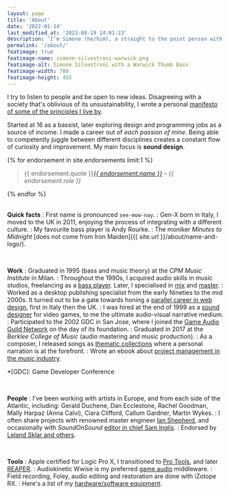 ```yaml
---
layout: page
title: 'About'
date: '2022-01-14'
last_modified_at: '2023-08-19 14:01:23'
description: 'I’m Simone (he/him), a straight to the point person with a major interest in sound design, music, and programming.'
permalink: '/about/'
featimage: true
featimage-name: simone-silvestroni-warwick.png
featimage-alt: Simone Silvestroni with a Warwick Thumb Bass
featimage-width: 780
featimage-height: 455
---
```

I try to listen to people and be open to new ideas. Disagreeing with a society that's oblivious of its unsustainability, I wrote a personal [manifesto of some of the principles I live by](/personal-manifesto/).

Started at 16 as a bassist, later exploring design and programming jobs as a source of income. I made a career out of _each passion of mine_. Being able to competently juggle between different disciplines creates a constant flow of curiosity and improvement. My main focus is **sound design**.

<aside>
  {% for endorsement in site.endorsements limit:1 %}
  <blockquote>
    <p>{{ endorsement.quote }}<cite><a href="{{ endorsement.url }}">{{ endorsement.name }}</a> &ndash; {{ endorsement.role }}</cite></p>
  </blockquote>
  {% endfor %}
</aside>

<br>

**Quick facts**
: First name is pronounced `see-mow-nay`.
: Gen-X born in Italy, I moved to the UK in 2011, enjoying the process of integrating with a different culture.
: My favourite bass player is Andy Rourke.
: The moniker _Minutes to Midnight_ [does not come from Iron Maiden]({{ site.url }}/about/name-and-logo/).

<br>

**Work**
: Graduated in 1995 (bass and music theory) at the _CPM Music Institute_ in Milan.
: Throughout the 1990s, I acquired audio skills in music studios, freelancing as a [bass player](/blog/tag/bass/). Later, I specialised in [mix](/blog/tag/mix/) and [master](/blog/tag/master/).
: Worked as a desktop publishing specialist from the early Nineties to the mid 2000s. It turned out to be a gate towards honing a [parallel career in web design](https://simonesilvestroni.com), first in Italy then the UK.
: I was hired at the end of 1999 as a [sound designer](/blog/tag/sound-design/) for video games, to me the ultimate audio-visual narrative medium.
: Participated to the 2002 GDC in San Jose, where I joined the [Game Audio Guild Network](/work/sound-design/ruff-trigger-playstation2-game/#game-developer-conference-and-gang) on the day of its foundation.
: Graduated in 2017 at the _Berklee College of Music_ (audio mastering and music production).
: As a composer, I released songs as [thematic collections](/work/music/) where a personal narration is at the forefront.
: Wrote an ebook about [project management in the music industry](/blog/project-management/).

*[GDC]: Game Developer Conference

<br>

**People**
: I've been working with artists in Europe, and from each side of the Atlantic, including: Gerald Duchene, Dan Ecclestone, Rachel Goodman, Mally Harpaz (Anna Calvi), Ciara Clifford, Callum Gardner, Martin Wykes.
: I often share projects with renowned master engineer [Ian Shepherd](https://productionadvice.co.uk/about/), and occasionally with _SoundOnSound_ [editor in chief Sam Inglis](https://www.soundonsound.com/author/sam-inglis).
: Endorsed&nbsp;by [Leland Sklar and others](/work/endorsements/).

<br>

**Tools**
: Apple certified for Logic Pro X, I transitioned to [Pro Tools](/blog/tag/pro-tools/), and later [REAPER](/blog/tag/reaper/).
: Audiokinetic Wwise is my preferred [game audio](/blog/tag/game-audio/) middleware.
: Field recording, Foley, audio editing and restoration are done with iZotope RX.
: Here's a list of my [hardware/software equipment](/uses/).